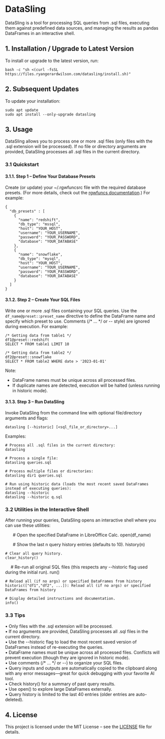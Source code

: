# DataSling

DataSling is a tool for processing SQL queries from .sql files, executing them against predefined data sources, and managing the results as pandas DataFrames in an interactive shell.

## 1. Installation / Upgrade to Latest Version

To install or upgrade to the latest version, run:

    bash -c "sh <(curl -fsSL https://files.ryangerardwilson.com/datasling/install.sh)"

## 2. Subsequent Updates

To update your installation:

    sudo apt update
    sudo apt install --only-upgrade datasling

## 3. Usage

DataSling allows you to process one or more .sql files (only files with the .sql extension will be processed). If no file or directory arguments are provided, DataSling processes all .sql files in the current directory.

### 3.1 Quickstart

#### 3.1.1. Step 1 – Define Your Database Presets

Create (or update) your ~/.rgwfuncsrc file with the required database presets. (For more details, check out the [rgwfuncs documentation](https://pypi.org/project/rgwfuncs/).) For example:

    {
      "db_presets" : [
        {
          "name": "redshift",
          "db_type": "mssql",
          "host": "YOUR_HOST",
          "username": "YOUR_USERNAME",
          "password": "YOUR_PASSWORD",
          "database": "YOUR_DATABASE"
        },
        {
          "name": "snowflake",
          "db_type": "mysql",
          "host": "YOUR_HOST",
          "username": "YOUR_USERNAME",
          "password": "YOUR_PASSWORD",
          "database": "YOUR_DATABASE"
        }
      ]
    }

#### 3.1.2. Step 2 – Create Your SQL Files

Write one or more .sql files containing your SQL queries. Use the `df_name@preset::preset_name` directive to define the DataFrame name and specify which preset to use. Comments (/* ... */ or -- style) are ignored during execution. For example:

    /* Getting data from table1 */
    df1@preset::redshift
    SELECT * FROM table1 LIMIT 10
  
    /* Getting data from table2 */
    df2@preset::snowflake
    SELECT * FROM table2 WHERE date > '2023-01-01'

Note:
- DataFrame names must be unique across all processed files.  
- If duplicate names are detected, execution will be halted (unless running in historic mode).

#### 3.1.3. Step 3 – Run DataSling

Invoke DataSling from the command line with optional file/directory arguments and flags:

    datasling [--historic] [<sql_file_or_directory>...]

Examples:

    # Process all .sql files in the current directory:  
    datasling

    # Process a single file:
    datasling queries.sql

    # Process multiple files or directories:
    datasling dir1 queries.sql

    # Run using historic data (loads the most recent saved DataFrames instead of executing queries):
    datasling --historic
    datasling --historic q.sql

### 3.2 Utilities in the Interactive Shell

After running your queries, DataSling opens an interactive shell where you can use these utilities:

    # Open the specified DataFrame in LibreOffice Calc.
    open(df_name)

    # Show the last n query history entries (defaults to 10).
    history(n)

    # Clear all query history.
    clear_history()

    # Re-run all original SQL files (this respects any --historic flag used during the initial run).
    run()

    # Reload all (if no args) or specified DataFrames from history
    historic(["df1","df2", ...]): Reload all (if no args) or specified DataFrames from history

    # Display detailed instructions and documentation.
    info()

### 3.3 Tips

• Only files with the .sql extension will be processed.  
• If no arguments are provided, DataSling processes all .sql files in the current directory.  
• Use the --historic flag to load the most recent saved version of DataFrames instead of re-executing the queries.  
• DataFrame names must be unique across all processed files. Conflicts will prevent execution (though they are ignored in historic mode).  
• Use comments (/* ... */ or --) to organize your SQL files.  
• Query inputs and outputs are automatically copied to the clipboard along with any error messages—great for quick debugging with your favorite AI tool.  
• Check history() for a summary of past query results.  
• Use open() to explore large DataFrames externally.  
• Query history is limited to the last 40 entries (older entries are auto-deleted).

## 4. License

This project is licensed under the MIT License – see the [LICENSE](LICENSE) file for details.


